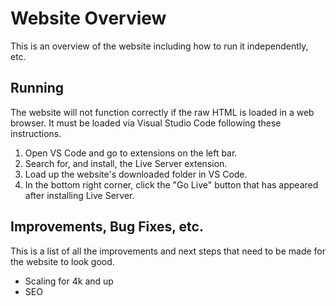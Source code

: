 # Website Overview
This is an overview of the website including how to run it independently, etc.

## Running
The website will not function correctly if the raw HTML is loaded in a web browser. It must be loaded via Visual Studio Code following these instructions.

1. Open VS Code and go to extensions on the left bar.
2. Search for, and install, the Live Server extension.
3. Load up the website's downloaded folder in VS Code.
4. In the bottom right corner, click the "Go Live" button that has appeared after installing Live Server.

## Improvements, Bug Fixes, etc.
This is a list of all the improvements and next steps that need to be made for the website to look good.

- Scaling for 4k and up
- SEO